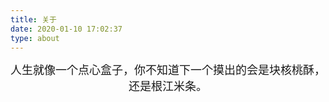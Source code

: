 ```yaml
---
title: 关于
date: 2020-01-10 17:02:37
type: about
---
```


<center><font size=4>人生就像一个点心盒子，你不知道下一个摸出的会是块核桃酥，还是根江米条。</font></center>

